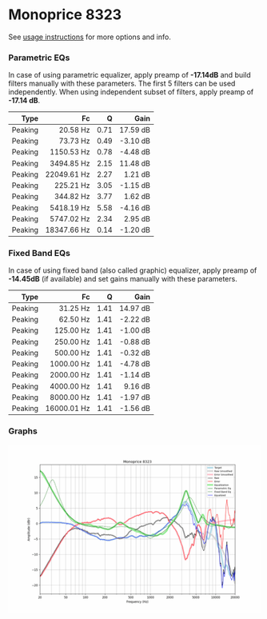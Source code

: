 # Monoprice 8323
See [usage instructions](https://github.com/jaakkopasanen/AutoEq#usage) for more options and info.

### Parametric EQs
In case of using parametric equalizer, apply preamp of **-17.14dB** and build filters manually
with these parameters. The first 5 filters can be used independently.
When using independent subset of filters, apply preamp of **-17.14 dB**.

| Type    | Fc          |    Q | Gain     |
|--------:|------------:|-----:|---------:|
| Peaking | 20.58 Hz    | 0.71 | 17.59 dB |
| Peaking | 73.73 Hz    | 0.49 | -3.10 dB |
| Peaking | 1150.53 Hz  | 0.78 | -4.48 dB |
| Peaking | 3494.85 Hz  | 2.15 | 11.48 dB |
| Peaking | 22049.61 Hz | 2.27 | 1.21 dB  |
| Peaking | 225.21 Hz   | 3.05 | -1.15 dB |
| Peaking | 344.82 Hz   | 3.77 | 1.62 dB  |
| Peaking | 5418.19 Hz  | 5.58 | -4.16 dB |
| Peaking | 5747.02 Hz  | 2.34 | 2.95 dB  |
| Peaking | 18347.66 Hz | 0.14 | -1.20 dB |

### Fixed Band EQs
In case of using fixed band (also called graphic) equalizer, apply preamp of **-14.45dB**
(if available) and set gains manually with these parameters.

| Type    | Fc          |    Q | Gain     |
|--------:|------------:|-----:|---------:|
| Peaking | 31.25 Hz    | 1.41 | 14.97 dB |
| Peaking | 62.50 Hz    | 1.41 | -2.22 dB |
| Peaking | 125.00 Hz   | 1.41 | -1.00 dB |
| Peaking | 250.00 Hz   | 1.41 | -0.88 dB |
| Peaking | 500.00 Hz   | 1.41 | -0.32 dB |
| Peaking | 1000.00 Hz  | 1.41 | -4.78 dB |
| Peaking | 2000.00 Hz  | 1.41 | -1.14 dB |
| Peaking | 4000.00 Hz  | 1.41 | 9.16 dB  |
| Peaking | 8000.00 Hz  | 1.41 | -1.97 dB |
| Peaking | 16000.01 Hz | 1.41 | -1.56 dB |

### Graphs
![](./Monoprice%208323.png)